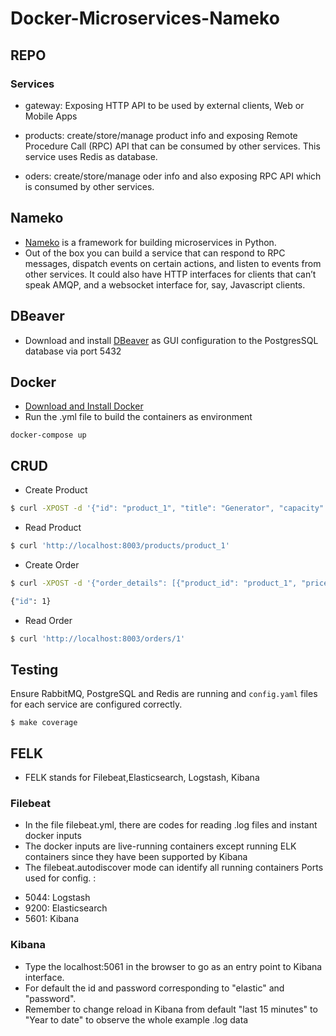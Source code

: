 # Docker-Microservices-Nameko

## REPO

### Services

- gateway: Exposing HTTP API to be used by external clients, Web or Mobile Apps

- products: create/store/manage product info and exposing Remote Procedure Call (RPC) API that can be consumed by other services. This service uses Redis as database.

- oders: create/store/manage oder info and also exposing RPC API which is consumed by other services.

## Nameko

- [Nameko](https://nameko.readthedocs.io/en/stable/what_is_nameko.html) is a framework for building microservices in Python.
- Out of the box you can build a service that can respond to RPC messages, dispatch events on certain actions, and listen to events from other services. It could also have HTTP interfaces for clients that can’t speak AMQP, and a websocket interface for, say, Javascript clients.

## DBeaver

- Download and install [DBeaver](https://dbeaver.io) as GUI configuration to the PostgresSQL database via port 5432

## Docker

- [Download and Install Docker](https://www.docker.com)
- Run the .yml file to build the containers as environment

```
docker-compose up

```

## CRUD

- Create Product

```sh
$ curl -XPOST -d '{"id": "product_1", "title": "Generator", "capacity": 1000, "maximum_speed": 5, "in_stock": 10}' 'http://localhost:8003/products'

```

- Read Product

```sh
$ curl 'http://localhost:8003/products/product_1'
```

- Create Order

```sh
$ curl -XPOST -d '{"order_details": [{"product_id": "product_1", "price": "100000.99", "quantity": 1}]}' 'http://localhost:8003/orders'

{"id": 1}
```

- Read Order

```sh
$ curl 'http://localhost:8003/orders/1'
```

## Testing

Ensure RabbitMQ, PostgreSQL and Redis are running and `config.yaml` files for each service are configured correctly.

`$ make coverage`

## FELK

- FELK stands for Filebeat,Elasticsearch, Logstash, Kibana

### Filebeat

- In the file filebeat.yml, there are codes for reading .log files and instant docker inputs
- The docker inputs are live-running containers except running ELK containers since they have been supported by Kibana
- The filebeat.autodiscover mode can identify all running containers
  Ports used for config. :

* 5044: Logstash
* 9200: Elasticsearch
* 5601: Kibana

### Kibana

- Type the localhost:5061 in the browser to go as an entry point to Kibana interface.
- For default the id and password corresponding to "elastic" and "password".
- Remember to change reload in Kibana from default "last 15 minutes" to "Year to date" to observe the whole example .log data

